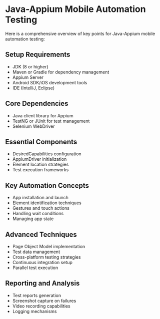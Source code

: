 # Java-Appium Mobile Automation Testing
Here is a comprehensive overview of key points for Java-Appium mobile automation testing:

## Setup Requirements
- JDK (8 or higher)
- Maven or Gradle for dependency management
- Appium Server
- Android SDK/iOS development tools
- IDE (IntelliJ, Eclipse)

## Core Dependencies
- Java client library for Appium
- TestNG or JUnit for test management
- Selenium WebDriver

## Essential Components
- DesiredCapabilities configuration
- AppiumDriver initialization
- Element location strategies
- Test execution frameworks

## Key Automation Concepts
- App installation and launch
- Element identification techniques
- Gestures and touch actions
- Handling wait conditions
- Managing app state

## Advanced Techniques
- Page Object Model implementation
- Test data management
- Cross-platform testing strategies
- Continuous integration setup
- Parallel test execution

## Reporting and Analysis
- Test reports generation
- Screenshot capture on failures
- Video recording capabilities
- Logging mechanisms

